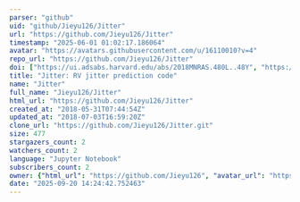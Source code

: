 ```yaml
---
parser: "github"
uid: "github/Jieyu126/Jitter"
url: "https://github.com/Jieyu126/Jitter"
timestamp: "2025-06-01 01:02:17.186064"
avatar: "https://avatars.githubusercontent.com/u/16110010?v=4"
repo_url: "https://github.com/Jieyu126/Jitter"
doi: ["https://ui.adsabs.harvard.edu/abs/2018MNRAS.480L..48Y", "https://ui.adsabs.harvard.edu/abs/2025ascl.soft05007Y/abstract"]
title: "Jitter: RV jitter prediction code"
name: "Jitter"
full_name: "Jieyu126/Jitter"
html_url: "https://github.com/Jieyu126/Jitter"
created_at: "2018-05-31T07:44:54Z"
updated_at: "2018-07-03T16:59:20Z"
clone_url: "https://github.com/Jieyu126/Jitter.git"
size: 477
stargazers_count: 2
watchers_count: 2
language: "Jupyter Notebook"
subscribers_count: 2
owner: {"html_url": "https://github.com/Jieyu126", "avatar_url": "https://avatars.githubusercontent.com/u/16110010?v=4", "login": "Jieyu126", "type": "User"}
date: "2025-09-20 14:24:42.752463"
---
```

